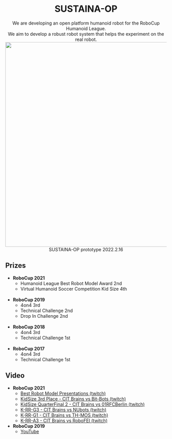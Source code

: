 <h1 align="center">
  SUSTAINA-OP
</h1>

<p align="center">
  We are developing an open platform humanoid robot for the RoboCup Humanoid League.
  <br>
  We aim to develop a robust robot system that helps the experiment on the real robot.
  <br>
    <img src="https://user-images.githubusercontent.com/53966390/156026326-db04d9be-8325-4d03-af49-cf6ed6afe7d8.png" width="640px">
  <br>
    SUSTAINA-OP prototype 2022.2.16
</p>

<h2>Prizes</h2>
<ul>
  <li>
    <strong>RoboCup 2021</strong>
    <ul>
      <li>Humanoid League Best Robot Model Award 2nd</li>
      <li>Virtual Humanoid Soccer Competition Kid Size 4th</li>
    </ul>
  </li>
  <br>
  <li>
    <strong>RoboCup 2019</strong>
    <ul>
      <li>4on4 3rd</li>
      <li>Technical Challenge 2nd</li>
      <li>Drop In Challenge 2nd</li>
    </ul>
  </li>
  <br>
  <li>
    <strong>RoboCup 2018</strong>
    <ul>
      <li>4on4 3rd</li>
      <li>Technical Challenge 1st</li>
    </ul>
  </li>
  <br>
  <li>
    <strong>RoboCup 2017</strong>
    <ul>
      <li>4on4 3rd</li>
      <li>Technical Challenge 1st</li>
    </ul>
  </li>
</ul>

<h2>Video</h2>
<ul>
  <li>
    <strong>RoboCup 2021</strong>
    <ul>
      <li><a href="https://www.twitch.tv/videos/1077660091">Best Robot Model Presentations (twitch)</a></li>
    </ul>
    <ul>
      <li><a href="https://www.twitch.tv/videos/1077660092">KidSize 3rd Place - CIT Brains vs Bit-Bots (twitch)</a></li>
    </ul>
    <ul>
      <li><a href="https://www.twitch.tv/videos/1077392611">KidSize QuarterFinal 2 - CIT Brains vs 01RFCBerlin (twitch)</a></li>
    </ul>
    <ul>
      <li><a href="https://www.twitch.tv/videos/1077385323">K-RR-G3 - CIT Brains vs NUbots (twitch)</a></li>
    </ul>
    <ul>
      <li><a href="https://www.twitch.tv/videos/1077379456">K-RR-G1 - CIT Brains vs TH-MOS (twitch)</a></li>
    </ul>
    <ul>
      <li><a href="https://www.twitch.tv/videos/1077374725">K-RR-A3 - CIT Brains vs RoboFEI (twitch)</a></li>
    </ul>
  </li>
  <li>
    <strong>RoboCup 2019</strong>
    <ul>
      <li><a href="https://www.youtube.com/playlist?list=PLB7_jZwkBJdQZTIP_5HFZ_qUzT54mZ3Gq">YouTube</a></li>
    </ul>
  </li>
</ul>
